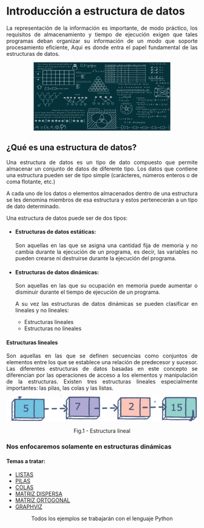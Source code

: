 <h1>Introducción a estructura de datos</h1>
<p align="justify">La representación de la información es importante, de modo práctico, los requisitos de almacenamiento y tiempo de ejecución exigen que tales programas deban organizar su información de un modo que soporte procesamiento eficiente, Aqui es donde entra el papel fundamental de las estructuras de datos.</p>

<p align="center"> <img src="./img/edd.png" alt="edd" width="360" height="180" /> </p>


<h2>¿Qué es una estructura de datos?</h2>
<p align="justify">Una estructura de datos es un tipo de dato compuesto que permite almacenar un conjunto de datos de diferente tipo. Los datos que contiene una estructura pueden ser de tipo simple (carácteres, números enteros o de coma flotante, etc.)</p>

<p align="justify">A cada uno de los datos o elementos almacenados dentro de una estructura se les denomina miembros de esa estructura y estos pertenecerán a un tipo de dato determinado.</p>

<p align="justify">Una estructura de datos puede ser de dos tipos:</p>

<ul>
    <li>
    <h4>Estructuras de datos estáticas:</h4>
    <p align="justify">Son aquellas en las que se asigna una cantidad fija de memoria y no cambia durante la ejecución de un programa, es decir, las variables no pueden crearse ni destruirse durante la ejecución del programa.</p>
    </li>
    <li><h4>Estructuras de datos dinámicas:</h4>
    <p align="justify">Son aquellas en las que su ocupación en memoria puede aumentar o disminuir durante el tiempo de ejecución de un programa.</p>
    <p align="justify">A su vez las estructuras de datos dinámicas se pueden clasificar en lineales y no lineales:</p>
    <ul>
        <li>Estructuras lineales</li>
        <li>Estructuras no lineales</li>
    </ul>
    </li>
</ul>

<h4>Estructuras lineales</h4>
<p align="justify">Son aquellas en las que se definen secuencias como conjuntos de elementos entre los que se establece una relación de predecesor y sucesor. Las diferentes estructuras de datos basadas en este concepto se diferencian por las operaciones de acceso a los elementos y manipulación de la estructuras. Existen tres estructuras lineales especialmente importantes: las pilas, las colas y las listas.</p>

<p align="center"> 
<img src="./img/lineales.png" alt="edd"/> 
<figcaption align="center">Fig.1 - Estructura lineal</figcaption>
</p>

<h3>Nos enfocaremos solamente en estructuras dinámicas</h3>

<h4>Temas a tratar:</h4>
<ul>
    <li><a href="./LISTAS.md">LISTAS</a></li>
    <li><a href="./PILAS.md">PILAS</a></li>
    <li><a href="./COLAS.md">COLAS</a></li>
    <li><a href="./Matrizdispersa.md">MATRIZ DISPERSA</a></li>
    <li><a href="./Matrizortogonal.md">MATRIZ ORTOGONAL</a></li>
    <li><a href="./graphviz.md">GRAPHVIZ</a></li>
</ul>

<p align="center">Todos los ejemplos se trabajarán con el lenguaje Python</p>